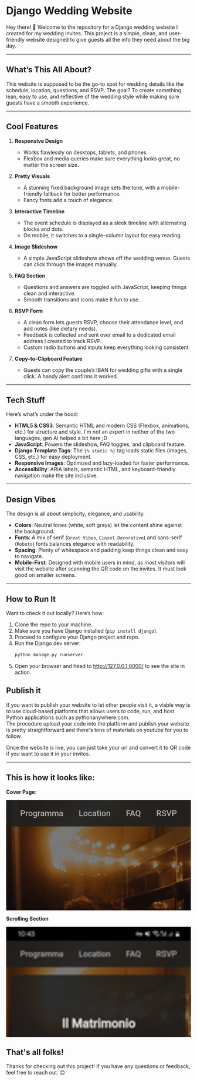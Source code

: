 # Django Wedding Website

Hey there! 👋 Welcome to the repository for a Django wedding website I created for my wedding invites. 
This project is a simple, clean, and user-friendly website designed to give guests all the info they need about the big day. 

---

## **What’s This All About?**
This website is supposed to be the go-to spot for wedding details like the schedule, location, questions, and RSVP. 
The goal? To create something lean, easy to use, and reflective of the wedding style while making sure guests have a smooth experience.

---

## **Cool Features**

1. **Responsive Design**  
   - Works flawlessly on desktops, tablets, and phones.  
   - Flexbox and media queries make sure everything looks great, no matter the screen size.

2. **Pretty Visuals**  
   - A stunning fixed background image sets the tone, with a mobile-friendly fallback for better performance.  
   - Fancy fonts add a touch of elegance.

3. **Interactive Timeline**  
   - The event schedule is displayed as a sleek timeline with alternating blocks and dots.  
   - On mobile, it switches to a single-column layout for easy reading.

4. **Image Slideshow**  
   - A simple JavaScript slideshow shows off the wedding venue. Guests can click through the images manually.

5. **FAQ Section**  
   - Questions and answers are toggled with JavaScript, keeping things clean and interactive.  
   - Smooth transitions and icons make it fun to use.

6. **RSVP Form**  
   - A clean form lets guests RSVP, choose their attendance level, and add notes (like dietary needs).
   - Feedback is collected and sent over email to a dedicated email address I created to track RSVP.
   - Custom radio buttons and inputs keep everything looking consistent.

7. **Copy-to-Clipboard Feature**  
   - Guests can copy the couple’s IBAN for wedding gifts with a single click. A handy alert confirms it worked.

---

## **Tech Stuff**
Here’s what’s under the hood:  
- **HTML5 & CSS3**: Semantic HTML and modern CSS (Flexbox, animations, etc.) for structure and style. I'm not an expert in neither of the two languages, gen AI helped a bit here ;D
- **JavaScript**: Powers the slideshow, FAQ toggles, and clipboard feature.  
- **Django Template Tags**: The `{% static %}` tag loads static files (images, CSS, etc.) for easy deployment.  
- **Responsive Images**: Optimized and lazy-loaded for faster performance.  
- **Accessibility**: ARIA labels, semantic HTML, and keyboard-friendly navigation make the site inclusive.

---

## **Design Vibes**
The design is all about simplicity, elegance, and usability.
- **Colors**: Neutral tones (white, soft grays) let the content shine against the background.  
- **Fonts**: A mix of serif (`Great Vibes`, `Cinzel Decorative`) and sans-serif (`Roboto`) fonts balances elegance with readability.  
- **Spacing**: Plenty of whitespace and padding keep things clean and easy to navigate.  
- **Mobile-First**: Designed with mobile users in mind, as most visitors will visit the website after scanning the QR code on the invites. It must look good on smaller screens.

---

## **How to Run It**
Want to check it out locally? Here’s how:  
1. Clone the repo to your machine.  
2. Make sure you have Django installed (`pip install django`).
3. Proceed to configure your Django project and repo.
4. Run the Django dev server:  
   ```bash
   python manage.py runserver
   ```
5. Open your browser and head to http://127.0.0.1:8000/ to see the site in action.

## **Publish it**

If you want to publish your website to let other people visit it, a viable way is to use cloud-based platforms that allows users to code, run, and host Python applications such as pythonanywhere.com.
<br>The procedure upload your code into the platform and publish your website is pretty straightforward and there's tons of materials on youtube for you to follow.

Once the website is live, you can just take your url and convert it to QR code if you want to use it in your invites.

---

## **This is how it looks like:**



**Cover Page**:
<div style="width: 100%; height: 300px; overflow-y: auto;">
  <img src="Cover_Page.jpg" alt="Tall and Thin Image" style="width: 100%; height: auto;">
</div>



**Scrolling Section**
<div style="width: 100%; height: 300px; overflow-y: auto;">
  <img src="webpage_scroll.jpg" alt="Tall and Thin Image" style="width: 100%; height: auto;">
</div>

## **That's all folks!**
Thanks for checking out this project! If you have any questions or feedback, feel free to reach out. 😊

